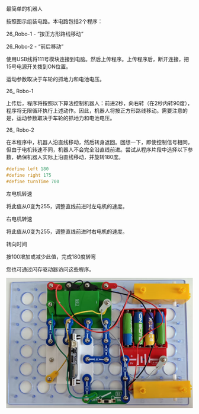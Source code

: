 最简单的机器人

按照图示组装电路。本电路包括2个程序：

26_Robo-1 - “按正方形路线移动”

26_Robo-2 - “前后移动”

使用USB线将111号模块连接到电脑。然后上传程序。上传程序后，断开连接，把15号电源开关拨到ON位置。

运动参数取决于车轮的抓地力和电池电压。

26_ Robo-1

上传后，程序将按照以下算法控制机器人：前进2秒，向右转（在2秒内转90度），程序将无限循环执行上述动作。因此，机器人将按正方形路线移动。需要注意的是，运动参数取决于车轮的抓地力和电池电压。

26_ Robo-2

在本程序中，机器人沿直线移动，然后转身返回。回想一下，即使控制信号相同，但由于电机转速不同，机器人不会完全沿直线前进。尝试从程序片段中选择以下参数，确保机器人实际上沿直线移动，并旋转180度。

```c
#define left 180
#define right 175
#define turnTime 700
```

左电机转速

将此值从0变为255，调整直线前进时左电机的速度。

右电机转速

将此值从0变为255，调整直线前进时右电机的速度。

转向时间

按100增加或减少此值，完成180度转弯

您也可通过闪存驱动器访问这些程序。

![](121p1.jpg)